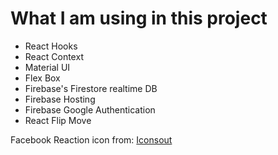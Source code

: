 # What I am using in this project

- React Hooks
- React Context
- Material UI
- Flex Box
- Firebase's Firestore realtime DB
- Firebase Hosting
- Firebase Google Authentication
- React Flip Move

Facebook Reaction icon from: [Iconsout](https://iconscout.com/icon-pack/facebook-reactions-emoticons#)

